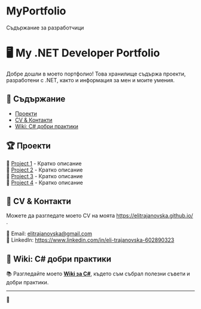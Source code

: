# MyPortfolio
Съдържание за разработчици
# 🖥️ My .NET Developer Portfolio  

Добре дошли в моето портфолио! Това хранилище съдържа проекти, разработени с .NET, както и информация за мен и моите умения.  

## 📌 Съдържание  
- [Проекти](#проекти)  
- [CV & Контакти](#cv--контакти)  
- [Wiki: C# добри практики](#wiki-c-добри-практики)  

## 🏆 Проекти  
🔹 [Project 1](Project1/README.md) - Кратко описание  
🔹 [Project 2](Project2/README.md) - Кратко описание  
🔹 [Project 3](Project3/README.md) - Кратко описание  
🔹 [Project 4](Project4/README.md) - Кратко описание  

## 📄 CV & Контакти  
Можете да разгледате моето CV на моята [ https://elitrajanovska.github.io/ ](https://твоето_потребителско_име.github.io/MyPortfolio).  


📧 Email: elitrajanovska@gmail.com  
💼 LinkedIn: https://www.linkedin.com/in/eli-trajanovska-602890323 

## 📖 Wiki: C# добри практики  
📚 Разгледайте моето **[Wiki за C#](https://github.com/EliTrajanovska/MyPortfolio/wiki)**, където съм събрал полезни съвети и добри практики.  

---  
🚀 
